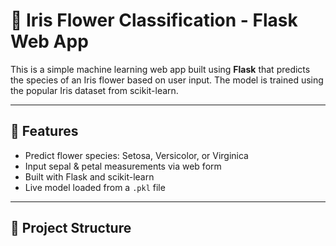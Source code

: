 # 🌸 Iris Flower Classification - Flask Web App

This is a simple machine learning web app built using **Flask** that predicts the species of an Iris flower based on user input. The model is trained using the popular Iris dataset from scikit-learn.

---

## 🚀 Features

- Predict flower species: Setosa, Versicolor, or Virginica
- Input sepal & petal measurements via web form
- Built with Flask and scikit-learn
- Live model loaded from a `.pkl` file

---

## 📁 Project Structure


